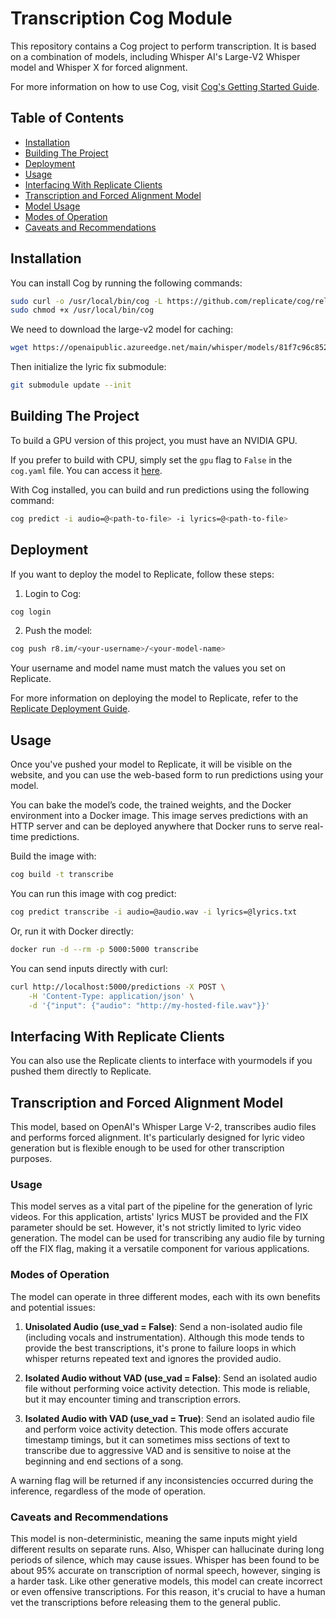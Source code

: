 # Transcription Cog Module

This repository contains a Cog project to perform transcription. It is based on a combination of models, including Whisper AI's
Large-V2 Whisper model and Whisper X for forced alignment.

For more information on how to use Cog, visit [Cog's Getting Started Guide](https://github.com/replicate/cog/blob/main/docs/getting-started.md).

## Table of Contents
- [Installation](#installation)
- [Building The Project](#building)
- [Deployment](#deployment)
- [Usage](#usage)
- [Interfacing With Replicate Clients](#replicate)
- [Transcription and Forced Alignment Model](#model)
- [Model Usage](#modelusage)
- [Modes of Operation](#operation)
- [Caveats and Recommendations](#caveats)

<a name="installation"></a>
## Installation
You can install Cog by running the following commands:

```bash
sudo curl -o /usr/local/bin/cog -L https://github.com/replicate/cog/releases/latest/download/cog_`uname -s`_`uname -m`
sudo chmod +x /usr/local/bin/cog
```

We need to download the large-v2 model for caching:

```bash
wget https://openaipublic.azureedge.net/main/whisper/models/81f7c96c852ee8fc832187b0132e569d6c3065a3252ed18e56effd0b6a73e524/large-v2.pt
```

Then initialize the lyric fix submodule:

```bash
git submodule update --init
```

<a name="building"></a>
## Building The Project
To build a GPU version of this project, you must have an NVIDIA GPU.

If you prefer to build with CPU, simply set the `gpu` flag to `False` in the `cog.yaml` file. You can access it [here](https://github.com/MatiriaInc/whisper-cog/blob/main/cog.yaml).

With Cog installed, you can build and run predictions using the following command:

```bash
cog predict -i audio=@<path-to-file> -i lyrics=@<path-to-file>
```

<a name="deployment"></a>
## Deployment
If you want to deploy the model to Replicate, follow these steps:

1. Login to Cog:

```bash
cog login
```

2. Push the model:

```bash
cog push r8.im/<your-username>/<your-model-name>
```

Your username and model name must match the values you set on Replicate.

For more information on deploying the model to Replicate, refer to the [Replicate Deployment Guide](https://replicate.com/docs/guides/push-a-model).

<a name="usage"></a>
## Usage
Once you've pushed your model to Replicate, it will be visible on the website, and you can use the web-based form to run predictions using your model.

You can bake the model’s code, the trained weights, and the Docker environment into a Docker image. This image serves predictions with an HTTP server and can be deployed anywhere that Docker runs to serve real-time predictions.

Build the image with:

```bash
cog build -t transcribe
```

You can run this image with cog predict:

```bash
cog predict transcribe -i audio=@audio.wav -i lyrics=@lyrics.txt
```

Or, run it with Docker directly:

```bash
docker run -d --rm -p 5000:5000 transcribe
```

You can send inputs directly with curl:

```bash
curl http://localhost:5000/predictions -X POST \
    -H 'Content-Type: application/json' \
    -d '{"input": {"audio": "http://my-hosted-file.wav"}}'
```

<a name="replicate"></a>
## Interfacing With Replicate Clients
You can also use the Replicate clients to interface with yourmodels if you pushed them directly to Replicate.

<a name="model"></a>
## Transcription and Forced Alignment Model
This model, based on OpenAI's Whisper Large V-2, transcribes audio files and performs forced alignment. It's particularly designed for lyric video generation but is flexible enough to be used for other transcription purposes.

<a name="modelusage"></a>
### Usage
This model serves as a vital part of the pipeline for the generation of lyric videos. For this application, artists' lyrics MUST be provided and the FIX parameter should be set. However, it's not strictly limited to lyric video generation. The model can be used for transcribing any audio file by turning off the FIX flag, making it a versatile component for various applications.

<a name="operation"></a>
### Modes of Operation
The model can operate in three different modes, each with its own benefits and potential issues:

1. **Unisolated Audio (use_vad = False)**: Send a non-isolated audio file (including vocals and instrumentation). Although this mode tends to provide the best transcriptions, it's prone to failure loops in which whisper returns repeated text and ignores the provided audio.

2. **Isolated Audio without VAD (use_vad = False)**: Send an isolated audio file without performing voice activity detection. This mode is reliable, but it may encounter timing and transcription errors.

3. **Isolated Audio with VAD (use_vad = True)**: Send an isolated audio file and perform voice activity detection. This mode offers accurate timestamp timings, but it can sometimes miss sections of text to transcribe due to aggressive VAD and is sensitive to noise at the beginning and end sections of a song.

A warning flag will be returned if any inconsistencies occurred during the inference, regardless of the mode of operation.

<a name="caveats"></a>
### Caveats and Recommendations
This model is non-deterministic, meaning the same inputs might yield different results on separate runs. Also, Whisper can hallucinate during long periods of silence, which may cause issues. Whisper has been found to be about 95% accurate on transcription of normal speech, however, singing is a harder task. Like other generative models, this model can create incorrect or even offensive transcriptions. For this reason, it's crucial to have a human vet the transcriptions before releasing them to the general public.
